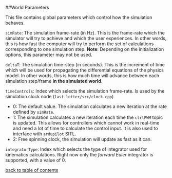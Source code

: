 ##World Parameters

This file contains global parameters which control how the simulation behaves.

`simRate`: The simulation frame-rate (in Hz). This is the frame-rate which the simulator will try to achieve and which the user experiences. In other words, this is how fast the computer will try to perform the set of calculations corresponding to one simulation step.
**Note**: Depending on the initialization options, this parameter may not be used.

`deltaT`: The simulation time-step (in seconds). This is the increment of time which will be used for propagating the differential equations of the physics model. In other words, this is how much time will advance between each simulation step/frame **in the simulated world**.

`timeControls`: Index which selects the simulation frame-rate. Is used by the simulation clock node (`last_letter/src/clock.cpp`)
 * 0: The default value. The simulation calculates a new iteration at the rate defined by `simRate`.
 * 1: The simulation calculates a new iteration each time the `ctrlPWM` topic is updated. This allows for controllers which cannot work in real-time and need a lot of time to calculate the control input. It is also used to interface with `ardupilot` SITL.
 * 2: Free spinning clock, the simulation will update as fast as it can.

`integratorType`: Index which selects the type of integrator used for kinematics calculations. Right now only the *forward Euler* integrator is supported, with a value of 0.

[back to table of contents](../../../README.md)
